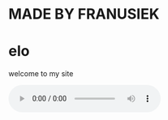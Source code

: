 <!DOCTYPE html>
<html>
<body>
<h1>MADE BY FRANUSIEK</h1>
<h1>elo</h1>
<p>welcome to my site</p>
<audio src="https://www.mboxdrive.com/rrrrr.mp3" controls>
<p>If you are reading this, it is because your browser does not support the audio element.</p>
</audio>
</body>
</html>
